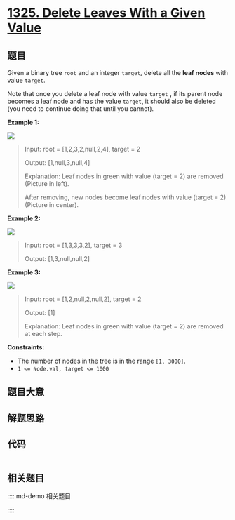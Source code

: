 # [1325. Delete Leaves With a Given Value](https://leetcode.com/problems/delete-leaves-with-a-given-value/)

## 题目

Given a binary tree `root` and an integer `target`, delete all the **leaf
nodes** with value `target`.

Note that once you delete a leaf node with value `target` **,** if its parent
node becomes a leaf node and has the value `target`, it should also be deleted
(you need to continue doing that until you cannot).



**Example 1:**

**![](https://assets.leetcode.com/uploads/2020/01/09/sample_1_1684.png)**

> Input: root = [1,2,3,2,null,2,4], target = 2
> 
> Output: [1,null,3,null,4]
> 
> Explanation: Leaf nodes in green with value (target = 2) are removed (Picture in left). 
> 
> After removing, new nodes become leaf nodes with value (target = 2) (Picture in center).

**Example 2:**

**![](https://assets.leetcode.com/uploads/2020/01/09/sample_2_1684.png)**

> Input: root = [1,3,3,3,2], target = 3
> 
> Output: [1,3,null,null,2]

**Example 3:**

**![](https://assets.leetcode.com/uploads/2020/01/15/sample_3_1684.png)**

> Input: root = [1,2,null,2,null,2], target = 2
> 
> Output: [1]
> 
> Explanation: Leaf nodes in green with value (target = 2) are removed at each step.

**Constraints:**

  * The number of nodes in the tree is in the range `[1, 3000]`.
  * `1 <= Node.val, target <= 1000`


## 题目大意

## 解题思路

## 代码

```javascript

```

## 相关题目

:::: md-demo 相关题目

::::
